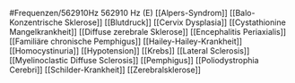 #Frequenzen/562910Hz
562910 Hz (E)
[[Alpers-Syndrom]]
[[Balo-Konzentrische Sklerose]]
[[Blutdruck]]
[[Cervix Dysplasia]]
[[Cystathionine Mangelkrankheit]]
[[Diffuse zerebrale Sklerose]]
[[Encephalitis Periaxialis]]
[[Familiäre chronische Pemphigus]]
[[Hailey-Hailey-Krankheit]]
[[Homocystinuria]]
[[Hypotension]]
[[Krebs]]
[[Lateral Sclerosis]]
[[Myelinoclastic Diffuse Sclerosis]]
[[Pemphigus]]
[[Poliodystrophia Cerebri]]
[[Schilder-Krankheit]]
[[Zerebralsklerose]]